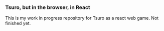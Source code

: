 ### Tsuro, but in the browser, in React
This is my work in progress repository for Tsuro as a react web game. Not finished yet.
